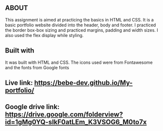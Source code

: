 ## ABOUT
This assignment is aimed at practicing the basics in HTML and CSS. It is a basic portfolio website divided into the header, body and footer. I practiced the border box-box sizing and practiced margins, padding and width sizes. I also used the flex display while styling.
## Built with
It was built with HTML and CSS. The icons used were from Fontawesome and the fonts from Google fonts
## Live link: https://bebe-dev.github.io/My-portfolio/
## Google drive link: https://drive.google.com/folderview?id=1gMg0YQ-sIkF0atLEm_K3VSOG6_M0to7x